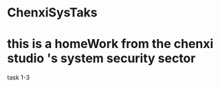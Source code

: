 # ChenxiSysTaks
# this is a homeWork from the chenxi studio 's system security sector
task 1-3

<to be updated>
